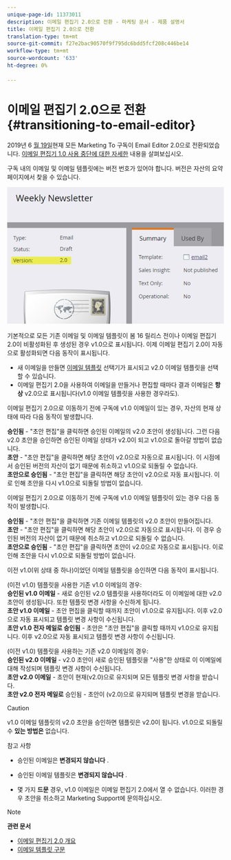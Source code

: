 ```yaml
---
unique-page-id: 11373011
description: 이메일 편집기 2.0으로 전환 - 마케팅 문서 - 제품 설명서
title: 이메일 편집기 2.0으로 전환
translation-type: tm+mt
source-git-commit: f27e2bac90570f9f795dc6bdd5fcf208c446be14
workflow-type: tm+mt
source-wordcount: '633'
ht-degree: 0%

---
```



# 이메일 편집기 2.0으로 전환 {#transitioning-to-email-editor}

2019년 6 [월 19일](../../../../release-notes/2016/release-notes-spring-16.md)현재 모든 Marketing To 구독이 Email Editor 2.0으로 전환되었습니다. [이메일 편집기 1.0 사용 중단에 대한 자세한](https://nation.marketo.com/docs/DOC-7038) 내용을 살펴보십시오.

구독 내의 이메일 및 이메일 템플릿에는 버전 번호가 있어야 합니다. 버전은 자산의 요약 페이지에서 찾을 수 있습니다.

![](assets/five-5.png)

기본적으로 모든 기존 이메일 및 이메일 템플릿이 봄 16 릴리스 전이나 이메일 편집기 2.0이 비활성화된 후 생성된 경우 v1.0으로 표시됩니다. 이제 이메일 편집기 2.0이 자동으로 활성화되면 다음 동작이 표시됩니다.

* 새 이메일을 만들면 [이메일 템플릿](email-template-picker-overview.md) 선택기가 표시되고 v2.0 이메일 템플릿을 선택할 수 있습니다.
* 이메일 편집기 2.0을 사용하여 이메일을 만들거나 편집할 때마다 결과 이메일은 **항상** v2.0으로 표시됩니다(v1.0 이메일 템플릿을 사용한 경우라도).

이메일 편집기 2.0으로 이동하기 전에 구독에 v1.0 이메일이 있는 경우, 자산의 현재 상태에 따라 다음 동작이 발생합니다.

**승인됨** - &quot;초안 편집&quot;을 클릭하면 승인된 이메일의 v2.0 초안이 생성됩니다. 그런 다음 v2.0 초안을 승인하면 승인된 이메일 상태가 v2.0이 되고 v1.0으로 돌아갈 방법이 없습니다.\
**초안** - &quot;초안 편집&quot;을 클릭하면 해당 초안이 v2.0으로 자동으로 표시됩니다. 이 시점에서 승인된 버전의 자산이 없기 때문에 취소하고 v1.0으로 되돌릴 수 없습니다.\
**초안으로 승인됨** - &quot;초안 편집&quot;을 클릭하면 해당 초안이 v2.0으로 자동 표시됩니다. 이로 인해 초안을 다시 v1.0으로 되돌릴 방법이 없습니다.

이메일 편집기 2.0으로 이동하기 전에 구독에 v1.0 이메일 템플릿이 있는 경우 다음 동작이 발생합니다.

**승인됨** - &quot;초안 편집&quot;을 클릭하면 기존 이메일 템플릿의 v2.0 초안이 만들어집니다.\
**초안** - &quot;초안 편집&quot;을 클릭하면 해당 초안이 v2.0으로 자동으로 표시됩니다. 이 경우 승인된 버전의 자산이 없기 때문에 취소하고 v1.0으로 되돌릴 수 없습니다.\
**초안으로 승인됨** - &quot;초안 편집&quot;을 클릭하면 초안이 v2.0으로 자동으로 표시됩니다. 이로 인해 초안을 다시 v1.0으로 되돌릴 방법이 없습니다.

이전 v1.0(위 상태 중 하나)이었던 이메일 템플릿을 승인하면 다음 동작이 표시됩니다.

(이전 v1.0) 템플릿을 사용한 기존 v1.0 이메일의 경우:\
**승인된 v1.0 이메일** - 새로 승인된 v2.0 템플릿을 사용하더라도 이 이메일에 대한 v2.0 초안이 생성됩니다. 또한 템플릿 변경 사항을 수신하게 됩니다.\
**초안 v1.0 이메일** - 초안 편집을 클릭할 때까지 초안이 v1.0으로 유지됩니다. 이후 v2.0으로 자동 표시되고 템플릿 변경 사항이 수신됩니다.\
**초안 v1.0 전자 메일로 승인됨** - 초안은 &quot;초안 편집&quot;을 클릭할 때까지 v1.0으로 유지됩니다. 이후 v2.0으로 자동 표시되고 템플릿 변경 사항이 수신됩니다.

(이전 v1.0) 템플릿을 사용하는 기존 v2.0 이메일의 경우:\
**승인된 v2.0 이메일** - v2.0 초안이 새로 승인된 템플릿을 &quot;사용&quot;한 상태로 이 이메일에 대해 작성되며 템플릿 변경 사항이 수신됩니다.\
**초안 v2.0 이메일** - 초안이 현재(v2.0)으로 유지되며 모든 템플릿 변경 사항을 받습니다.\
**초안 v2.0 전자 메일로** 승인됨 - 초안이 (v2.0)으로 유지되며 템플릿 변경을 받습니다.

>[!CAUTION]
>
>v1.0 이메일 템플릿의 v2.0 초안을 승인하면 템플릿은 v2.0이 됩니다. v1.0으로 되돌릴 수 **있는 방법은** 없습니다.

참고 사항

* 승인된 이메일은 **변경되지 않습니다** .

* 승인된 이메일 템플릿은 **변경되지 않습니다** .

* 몇 가지 **드문** 경우, v1.0 이메일은 이메일 편집기 2.0에서 열 수 없습니다. 이러한 경우 초안을 취소하고 Marketing Support에 문의하십시오.

>[!NOTE]
>
>**관련 문서**
>
>* [이메일 편집기 2.0 개요](email-editor-v2-0-overview.md)
>* [이메일 템플릿 구문](email-template-syntax.md)

>



